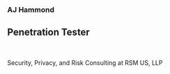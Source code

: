 <h3>AJ Hammond</h3>
<h2>Penetration Tester</h2>

<br>
<p>Security, Privacy, and Risk Consulting at RSM US, LLP</p>
